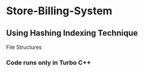 # Store-Billing-System

## Using Hashing Indexing Technique <br>
File Structures
<br>
### Code runs only in Turbo C++
